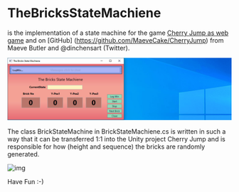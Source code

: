 # TheBricksStateMachiene
is the implementation of a state machine for the game [Cherry Jump as web game](http://cherryjump.de) and on [GitHub] (https://github.com/MaeveCake/CherryJump) from Maeve Butler and @dinchensart (Twitter).

![img](https://github.com/uhwgmxorg/TheBricksStateMachiene/blob/master/Doc/77_1.gif)

The class BrickStateMachine in BrickStateMachiene.cs is written in such a way that it can be transferred 1:1 into the Unity project Cherry Jump and is responsible for how (height and sequence) the bricks are randomly generated.

![img](https://github.com/uhwgmxorg/TheBricksStateMachiene/blob/master/Doc/cherry_run_02.gif)

Have Fun :-)

